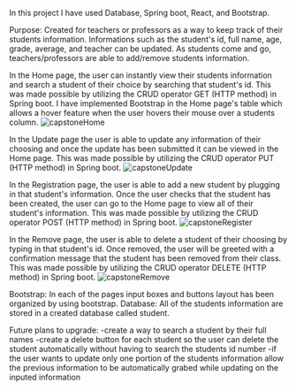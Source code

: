 In this project I have used Database, Spring boot, React, and Bootstrap.

Purpose: Created for teachers or professors as a way to keep track of their students information. Informations such as the student's id, full name, age, grade, average, and teacher can be updated. As students come and go, teachers/professors are able to add/remove students information. 

In the Home page, the user can instantly view their students information and search a student of their choice by searching that student's id. This was made possible by utilizing the CRUD operator GET (HTTP method) in Spring boot. I have implemented Bootstrap in the Home page's table which allows a hover feature when the user hovers their mouse over a students column.
![capstoneHome](https://user-images.githubusercontent.com/80718484/123991393-af0c3000-d998-11eb-8a97-b85072dcbcd1.PNG)

In the Update page the user is able to update any information of their choosing and once the update has been submitted it can be viewed in the Home page. This was made possible by utilizing the CRUD operator PUT (HTTP method) in Spring boot.
![capstoneUpdate](https://user-images.githubusercontent.com/80718484/123992327-87699780-d999-11eb-9b59-aec66aa48371.PNG)

In the Registration page, the user is able to add a new student by plugging in that student's information. Once the user checks that the student has been created, the user can go to the Home page to view all of their student's information. This was made possible by utilizing the CRUD operator POST (HTTP method) in Spring boot.
![capstoneRegister](https://user-images.githubusercontent.com/80718484/123991577-d8c55700-d998-11eb-89bd-2982bdbcf50e.PNG)

In the Remove page, the user is able to delete a student of their choosing by typing in that student's id. Once removed, the user will be greeted with a confirmation message that the student has been removed from their class. This was made possible by utilizing the CRUD operator DELETE (HTTP method) in Spring boot.
![capstoneRemove](https://user-images.githubusercontent.com/80718484/123991914-204be300-d999-11eb-991c-6f6c801611cd.PNG)

Bootstrap: In each of the pages input boxes and buttons layout has been organized by using bootstrap. 
Database: All of the students information are stored in a created database called student.

Future plans to upgrade:
  -create a way to search a student by their full names
  -create a delete button for each student so the user can delete the student automatically without having to search the students id number
  -if the user wants to update only one portion of the students information allow the previous information to be automatically grabed while updating on the inputed information
